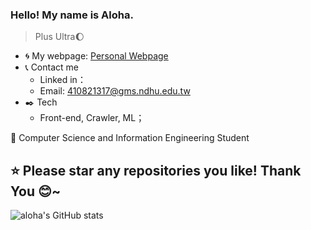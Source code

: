  ### Hello!  My name is Aloha.
> Plus Ultra:moon:

- :cyclone: My webpage:
  [Personal Webpage](https://aloha1357.github.io/My_first-web/)  
- :telephone_receiver: Contact me
  - Linked in：
  - Email: 410821317@gms.ndhu.edu.tw
- :black_nib: Tech
  - Front-end, Crawler, ML；
  

:school: Computer Science and Information Engineering Student

**:star: Please star any repositories you like! Thank You :blush:~**
---
![aloha's GitHub stats](https://github-readme-stats.vercel.app/api?username=aloha1357&bg_color=30,e96443,904e95&title_color=fff&text_color=fff)
 
